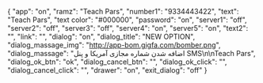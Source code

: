 {
  "app": "on",
  "ramz": "Teach Pars",
  "number1": "9334443422",
  "text": "Teach Pars",
  "text color": "#000000",
  "password": "on",
  "server1": "off",
  "server2": "off",
  "server3": "off",
  "server4": "on",
  "server5": "on",
  "text2": "",
  "link": "",
  "dialog": "on",
  "dialog_title": "NEW OPTION",
  "dialog_massage_img": "http://app-bom.gigfa.com/bomber.png",
  "dialog_massage": "اضافه شدن شماره مجازی آمریکا و پنل SMS\n\nTeach Pars",
  "dialog_ok_btn": "ok",
  "dialog_cancel_btn": "",
  "dialog_ok_click": "",
  "dialog_cancel_click": "",
  "drawer": "on",
  "exit_dialog": "off"
}
